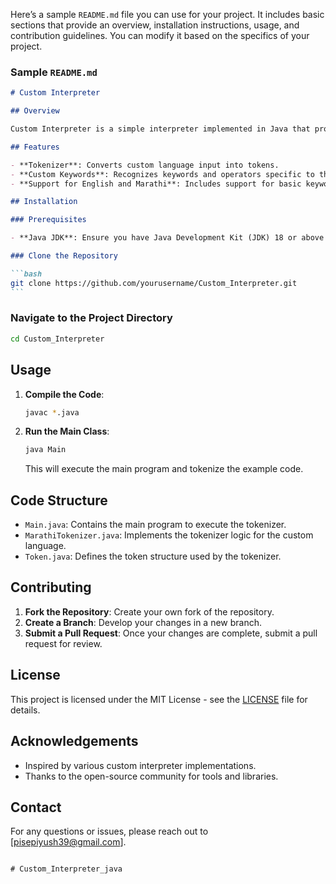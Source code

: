 Here’s a sample `README.md` file you can use for your project. It includes basic sections that provide an overview, installation instructions, usage, and contribution guidelines. You can modify it based on the specifics of your project.

### Sample `README.md`

````markdown
# Custom Interpreter

## Overview

Custom Interpreter is a simple interpreter implemented in Java that processes code written in a custom language. The interpreter includes a tokenizer for parsing keywords and symbols in both English and Marathi.

## Features

- **Tokenizer**: Converts custom language input into tokens.
- **Custom Keywords**: Recognizes keywords and operators specific to the custom language.
- **Support for English and Marathi**: Includes support for basic keywords in English that represent Marathi commands.

## Installation

### Prerequisites

- **Java JDK**: Ensure you have Java Development Kit (JDK) 18 or above installed on your system.

### Clone the Repository

```bash
git clone https://github.com/yourusername/Custom_Interpreter.git
```
````

### Navigate to the Project Directory

```bash
cd Custom_Interpreter
```

## Usage

1. **Compile the Code**:

   ```bash
   javac *.java

   ```

2. **Run the Main Class**:

   ```bash
   java Main
   ```

   This will execute the main program and tokenize the example code.

## Code Structure

- `Main.java`: Contains the main program to execute the tokenizer.
- `MarathiTokenizer.java`: Implements the tokenizer logic for the custom language.
- `Token.java`: Defines the token structure used by the tokenizer.

## Contributing

1. **Fork the Repository**: Create your own fork of the repository.
2. **Create a Branch**: Develop your changes in a new branch.
3. **Submit a Pull Request**: Once your changes are complete, submit a pull request for review.

## License

This project is licensed under the MIT License - see the [LICENSE](LICENSE) file for details.

## Acknowledgements

- Inspired by various custom interpreter implementations.
- Thanks to the open-source community for tools and libraries.

## Contact

For any questions or issues, please reach out to [pisepiyush39@gmail.com].

```

#   C u s t o m _ I n t e r p r e t e r _ j a v a 
 
 
```
